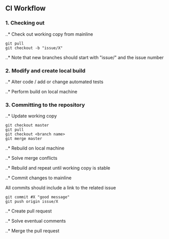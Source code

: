 ## CI Workflow

### 1. Checking out

..* Check out working copy from mainline

	git pull
	git checkout -b "issue/X"
	
..* Note that new branches should start with "issue/" and the issue number

### 2. Modify and create local build

..* Alter code / add or change automated tests

..* Perform build on local machine

### 3. Committing to the repository

..* Update working copy

	git checkout master
	git pull
	git checkout <branch name>
	git merge master

..* Rebuild on local machine

..* Solve merge conflicts 

..* Rebuild and repeat until working copy is stable

..* Commit changes to mainline
  
All commits should include a link to the related issue

	git commit #X "good message"
	git push origin issue/X


..* Create pull request 
			
..* Solve eventual comments

..* Merge the pull request
